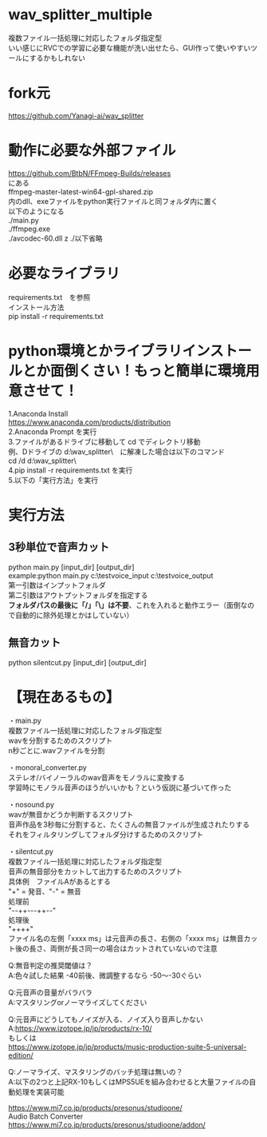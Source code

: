 # wav_splitter_multiple
複数ファイル一括処理に対応したフォルダ指定型  
いい感じにRVCでの学習に必要な機能が洗い出せたら、GUI作って使いやすいツールにするかもしれない  
  
# fork元  
https://github.com/Yanagi-ai/wav_splitter  
  
# 動作に必要な外部ファイル  
https://github.com/BtbN/FFmpeg-Builds/releases  
にある  
ffmpeg-master-latest-win64-gpl-shared.zip  
内のdll、exeファイルをpython実行ファイルと同フォルダ内に置く  
以下のようになる  
./main.py  
./ffmpeg.exe  
./avcodec-60.dll  z
./以下省略  

# 必要なライブラリ  
requirements.txt　を参照  
インストール方法  
pip install -r requirements.txt  

# python環境とかライブラリインストールとか面倒くさい！もっと簡単に環境用意させて！  
1.Anaconda Install  
https://www.anaconda.com/products/distribution  
2.Anaconda Prompt を実行  
3.ファイルがあるドライブに移動して cd でディレクトリ移動  
例、Dドライブの d:\wav_splitter\　に解凍した場合は以下のコマンド  
cd /d d:\wav_splitter\  
4.pip install -r requirements.txt  を実行  
5.以下の「実行方法」を実行  
  
# 実行方法  
## 3秒単位で音声カット  
python main.py [input_dir] [output_dir]  
example:python main.py c:\testvoice_input c:\testvoice_output  
第一引数はインプットフォルダ  
第二引数はアウトプットフォルダを指定する  
**フォルダパスの最後に「/」「\」は不要**、これを入れると動作エラー（面倒なので自動的に除外処理とかはしていない）  

## 無音カット  
python silentcut.py [input_dir] [output_dir]  
  
# 【現在あるもの】  
・main.py  
複数ファイル一括処理に対応したフォルダ指定型  
wavを分割するためのスクリプト  
n秒ごとに.wavファイルを分割  
  
・monoral_converter.py  
ステレオ/バイノーラルのwav音声をモノラルに変換する  
学習時にモノラル音声のほうがいいかも？という仮説に基づいて作った  
  
・nosound.py  
wavが無音かどうか判断するスクリプト  
音声作品を3秒毎に分割すると、たくさんの無音ファイルが生成されたりする  
それをフィルタリングしてフォルダ分けするためのスクリプト  

・silentcut.py  
複数ファイル一括処理に対応したフォルダ指定型  
音声の無音部分をカットして出力するためのスクリプト  
具体例　ファイルAがあるとする  
"+" = 発音、"-" = 無音  
処理前  
"--++---++--"  
処理後  
"++++"  
ファイル名の左側「xxxx ms」は元音声の長さ、右側の「xxxx ms」は無音カット後の長さ、両側が長さ同一の場合はカットされていないので注意  
  
Q:無音判定の推奨閾値は？  
A:色々試した結果 -40前後、微調整するなら -50～-30ぐらい  
  
Q:元音声の音量がバラバラ  
A:マスタリングorノーマライズしてください  
  
Q:元音声にどうしてもノイズが入る、ノイズ入り音声しかない  
A:https://www.izotope.jp/jp/products/rx-10/  
もしくは  
https://www.izotope.jp/jp/products/music-production-suite-5-universal-edition/  
  
Q:ノーマライズ、マスタリングのバッチ処理は無いの？  
A:以下の2つと上記RX-10もしくはMPS5UEを組み合わせると大量ファイルの自動処理を実装可能  
  
https://www.mi7.co.jp/products/presonus/studioone/  
Audio Batch Converter  
https://www.mi7.co.jp/products/presonus/studioone/addon/  